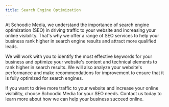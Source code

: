 ```yaml
---
title: Search Engine Optimization
---
```

At Schoodic Media, we understand the importance of search engine optimization (SEO) in driving traffic to your website and increasing your online visibility. That's why we offer a range of SEO services to help your business rank higher in search engine results and attract more qualified leads.

We will work with you to identify the most effective keywords for your business and optimize your website's content and technical elements to rank higher in search results. We will also analyze your website's performance and make recommendations for improvement to ensure that it is fully optimized for search engines.

If you want to drive more traffic to your website and increase your online visibility, choose Schoodic Media for your SEO needs. Contact us today to learn more about how we can help your business succeed online.